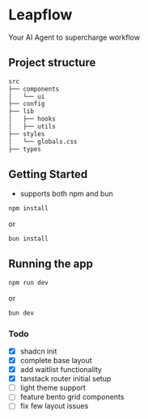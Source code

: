 # Leapflow

Your AI Agent to supercharge workflow

## Project structure

```bash
src
├── components
│   └── ui
├── config
├── lib
│   ├── hooks
│   ├── utils
├── styles
│   └── globals.css
├── types
```

## Getting Started

- supports both npm and bun

```bash
npm install
```

or
  
```bash
bun install
```

## Running the app

```bash
npm run dev
```

or

```bash
bun dev
```

### Todo

- [x] shadcn init
- [x] complete base layout
- [x] add waitlist functionality
- [x] tanstack router initial setup
- [ ] light theme support
- [ ] feature bento grid components
- [ ] fix few layout issues
